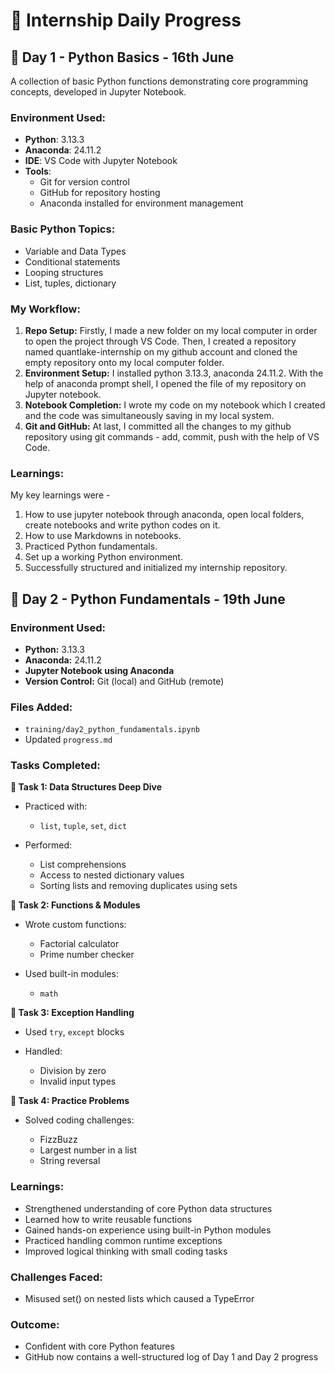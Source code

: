 # 🌟 Internship Daily Progress

## 📆 Day 1 - Python Basics - 16th June

A collection of basic Python functions demonstrating core programming concepts, developed in Jupyter Notebook.

### Environment Used:

- **Python**: 3.13.3
- **Anaconda**: 24.11.2
- **IDE**: VS Code with Jupyter Notebook
- **Tools**:
  - Git for version control
  - GitHub for repository hosting
  - Anaconda installed for environment management

### Basic Python Topics:

- Variable and Data Types
- Conditional statements
- Looping structures
- List, tuples, dictionary

### My Workflow:

1. **Repo Setup:** Firstly, I made a new folder on my local computer in order to open the project through VS Code. Then, I created a repository named quantlake-internship on my github account and cloned the empty repository onto my local computer folder.
2. **Environment Setup:** I installed python 3.13.3, anaconda 24.11.2. With the help of anaconda prompt shell, I opened the file of my repository on Jupyter notebook.
3. **Notebook Completion:** I wrote my code on my notebook which I created and the code was simultaneously saving in my local system.
4. **Git and GitHub:** At last, I committed all the changes to my github repository using git commands - add, commit, push with the help of VS Code.

### Learnings:

My key learnings were -

1. How to use jupyter notebook through anaconda, open local folders, create notebooks and write python codes on it.
2. How to use Markdowns in notebooks.
3. Practiced Python fundamentals.
4. Set up a working Python environment.
5. Successfully structured and initialized my internship repository.

## 📆 Day 2 - Python Fundamentals - 19th June

### Environment Used:

- **Python:** 3.13.3
- **Anaconda:** 24.11.2
- **Jupyter Notebook using Anaconda**
- **Version Control:** Git (local) and GitHub (remote)

### Files Added:

- `training/day2_python_fundamentals.ipynb`
- Updated `progress.md`

### Tasks Completed:

**🔹 Task 1: Data Structures Deep Dive**

- Practiced with:

  - `list`, `tuple`, `set`, `dict`

- Performed:

  - List comprehensions
  - Access to nested dictionary values
  - Sorting lists and removing duplicates using sets

**🔹 Task 2: Functions & Modules**

- Wrote custom functions:

  - Factorial calculator
  - Prime number checker

- Used built-in modules:

  - `math`

**🔹 Task 3: Exception Handling**

- Used `try`, `except` blocks
- Handled:

  - Division by zero
  - Invalid input types

**🔹 Task 4: Practice Problems**

- Solved coding challenges:

  - FizzBuzz
  - Largest number in a list
  - String reversal

### Learnings:

- Strengthened understanding of core Python data structures
- Learned how to write reusable functions
- Gained hands-on experience using built-in Python modules
- Practiced handling common runtime exceptions
- Improved logical thinking with small coding tasks

### Challenges Faced:

- Misused set() on nested lists which caused a TypeError

### Outcome:

- Confident with core Python features
- GitHub now contains a well-structured log of Day 1 and Day 2 progress
